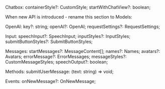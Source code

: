 Chatbox:
containerStyle?: CustomStyle;
startWithChatView?: boolean;

When new API is introduced - rename this section to Models:

OpenAI:
key?: string;
openAI?: OpenAI;
requestSettings?: RequestSettings;

Input:
speechInput?: SpeechInput;
inputStyles?: InputStyles;
submitButtonStyles?: SubmitButtonStyles;

Messages:
startMessages?: MessageContent[];
names?: Names;
avatars?: Avatars;
errorMessage?: ErrorMessages;
messageStyles?: CustomMessageStyles;
speechOutput?: boolean;

Methods:
submitUserMessage: (text: string) => void;

Events:
onNewMessage?: OnNewMessage;
